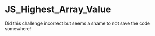 # JS_Highest_Array_Value
Did this challenge incorrect but seems a shame to not save the code somewhere!
